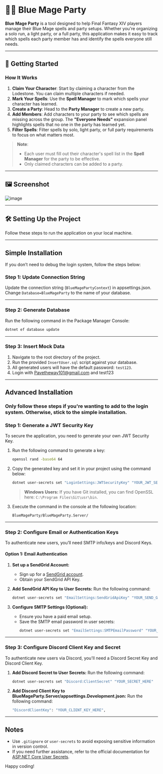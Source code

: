 # 🧙‍♂️ Blue Mage Party

**Blue Mage Party** is a tool designed to help Final Fantasy XIV players manage their Blue Mage spells and party setups. Whether you're organizing a solo run, a light party, or a full party, this application makes it easy to track which spells each party member has and identify the spells everyone still needs.

---

## 🚀 Getting Started

### **How It Works**
1. **Claim Your Character**: Start by claiming a character from the Lodestone. You can claim multiple characters if needed.
2. **Mark Your Spells**: Use the **Spell Manager** to mark which spells your character has learned.
3. **Create a Party**: Head to the **Party Manager** to create a new party.
4. **Add Members**: Add characters to your party to see which spells are missing across the group. The **"Everyone Needs"** expansion panel highlights spells that no one in the party has learned yet.
5. **Filter Spells**: Filter spells by solo, light party, or full party requirements to focus on what matters most.

> **Note**:  
> - Each user must fill out their character's spell list in the **Spell Manager** for the party to be effective.  
> - Only claimed characters can be added to a party.

---

## 🖼️ Screenshot

![image](https://github.com/user-attachments/assets/4d8b1f32-e182-436c-add3-0ca5bc017a3d)

---

## 🛠️ Setting Up the Project

Follow these steps to run the application on your local machine.

---

## Simple Installation
If you don’t need to debug the login system, follow the steps below:

### **Step 1: Update Connection String**
Update the connection string (`BlueMagePartyContext`) in appsettings.json. Change `Database=BlueMageParty` to the name of your database.

---

### **Step 2: Generate Database**
Run the following command in the Package Manager Console:
   ```bash
   dotnet ef database update
   ```

---

### **Step 3: Insert Mock Data**
1. Navigate to the root directory of the project.
2. Run the provided `InsertUser.sql` script against your database.
3. All generated users will have the default password: `test123`.
4. Login with Pavetheway101@gmail.com and test123

---

## Advanced Installation 

### Only follow these steps if you're wanting to add to the login system. Otherwise, stick to the simple installation.

### **Step 1: Generate a JWT Security Key**
To secure the application, you need to generate your own JWT Security Key.

1. Run the following command to generate a key:
   ```bash
   openssl rand -base64 64
   ```
2. Copy the generated key and set it in your project using the command below:
   ```bash
   dotnet user-secrets set "LoginSettings:JWTSecurityKey" "YOUR_JWT_SECURITY_KEY"
   ```
   > **Windows Users:** If you have Git installed, you can find OpenSSL here:
   > `C:\Program Files\Git\usr\bin`.

3. Execute the command in the console at the following location:
   ```
   BlueMageParty/BlueMageParty.Server/
   ```

---

### **Step 2: Configure Email or Authentication Keys**
To authenticate new users, you’ll need SMTP info/keys and Discord Keys.

#### **Option 1: Email Authentication**
1. **Set up a SendGrid Account:**
   - Sign up for a [SendGrid account](https://sendgrid.com/).
   - Obtain your SendGrid API Key.

2. **Add SendGrid API Key to User Secrets:**
   Run the following command:
   ```bash
   dotnet user-secrets set "EmailSettings:SendGridApiKey" "YOUR_SEND_GRID_API_KEY"
   ```

3. **Configure SMTP Settings (Optional):**
   - Ensure you have a paid email setup.
   - Save the SMTP email password in user secrets:
     ```bash
     dotnet user-secrets set "EmailSettings:SMTPEmailPassword" "YOUR_SMTP_EMAIL_PASSWORD"
     ```

---

### **Step 3: Configure Discord Client Key and Secret**
To authenticate new users via Discord, you'll need a Discord Secret Key and Discord Client Key.

1. **Add Discord Secret to User Secrets:**
   Run the following command:
   ```bash
   dotnet user-secrets set "Discord:ClientSecret" "YOUR_SECRET_HERE"
   ```
2. **Add Discord Client Key to BlueMageParty.Server/appsettings.Development.json:**
   Run the following command:
   ```bash
   "DiscordClientKey": "YOUR_CLIENT_KEY_HERE",
   ```

---

## **Notes**
- Use `.gitignore` or `user-secrets` to avoid exposing sensitive information in version control.
- If you need further assistance, refer to the official documentation for [ASP.NET Core User Secrets](https://learn.microsoft.com/en-us/aspnet/core/security/app-secrets).

Happy coding!
